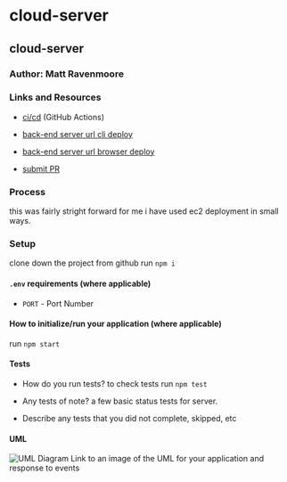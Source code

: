 # cloud-server

## cloud-server

### Author: Matt Ravenmoore

### Links and Resources

- [ci/cd](https://github.com/ravenmoore-401-JS/cloud-server/actions) (GitHub Actions)

- [back-end server url cli deploy](http://cloud-server-dev.us-west-2.elasticbeanstalk.com/)
- [back-end server url browser deploy]( http://cloudserver-env.eba-bjsjmnu2.us-east-1.elasticbeanstalk.com/)

- [submit PR](https://github.com/ravenmoore-401-JS/basic-express-server/pull/1)

### Process

this was fairly stright forward for me i have used ec2 deployment in small ways.

### Setup

clone down the project from github
run `npm i`

#### `.env` requirements (where applicable)

- `PORT` - Port Number

#### How to initialize/run your application (where applicable)

run `npm start`

#### Tests

- How do you run tests?
to check tests run `npm test`

- Any tests of note?
a few basic status tests for server.

- Describe any tests that you did not complete, skipped, etc

#### UML

![UML Diagram](uml.jpg)
Link to an image of the UML for your application and response to events
